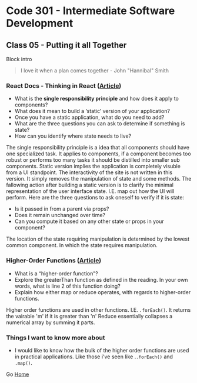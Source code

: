 # Code 301 - Intermediate Software Development

## Class 05 - Putting it all Together

Block intro

> I love it when a plan comes together - John "Hannibal" Smith

### React Docs - Thinking in React ([Article](https://reactjs.org/docs/thinking-in-react.html))

* What is the **single responsibility principle** and how does it apply to components?
* What does it mean to build a ‘static’ version of your application?
* Once you have a static application, what do you need to add?
* What are the three questions you can ask to determine if something is state?
* How can you identify where state needs to live?

The single responsibility principle is a idea that all components should have one specialized task. It applies to components, if  a component becomes too robust or performs too many tasks it should be distilled into smaller sub components.
Static version implies the application is completely visuble from a UI standpoint. The interactivity of the site is not written in this version. It simply removes the manipulation of state and some methods.
The fallowing action after building a static version is to clarify the minimal representation of the user interface state. I.E. map out how the UI will perform.
Here are the three questions to ask oneself to verify if it is state:

* Is it passed in from a parent via props?
* Does it remain unchanged over time?
* Can you compute it based on any other state or props in your component?

The location of the state requiring manipulation is determined by the lowest common component. In which the state requires manipulation.

### Higher-Order Functions ([Article](https://eloquentjavascript.net/05_higher_order.html#h_xxCc98lOBK))

* What is a “higher-order function”?
* Explore the greaterThan function as defined in the reading. In your own words, what is line 2 of this function doing?
* Explain how either map or reduce operates, with regards to higher-order functions.

Higher order functions are used in other functions. I.E. ```.forEach()```.
It returns the vairable 'm' if it is greater than 'n'
Reduce essentially collapses a numerical array by summing it parts.

### Things I want to know more about

* I would like to know how the bulk of the higher order functions are used in practical applications. Like those i've seen like .```.forEach()``` and ```.map()```.

Go [Home](index.md)